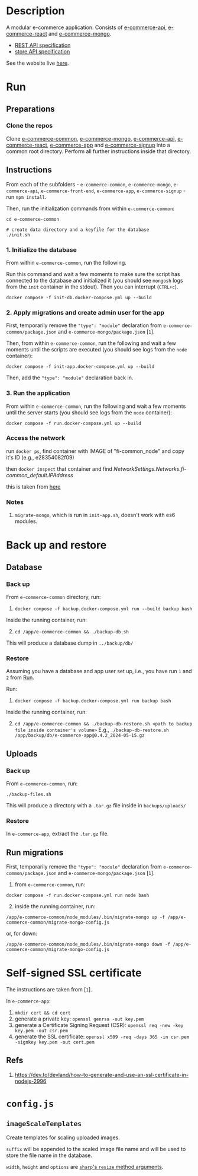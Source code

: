 # Description
A modular e-commerce application. Consists of [e-commerce-api](https://github.com/gottfried-github/e-commerce-api), [e-commerce-react](https://github.com/gottfried-github/e-commerce-react) and [e-commerce-mongo](https://github.com/gottfried-github/e-commerce-mongo).

* [REST API specification](https://github.com/gottfried-github/e-commerce-api#rest-api)
* [store API specification](https://github.com/gottfried-github/e-commerce-api#store-api)

See the website live [here](http://gottfried.chost.com.ua:3000).

# Run
## Preparations
### Clone the repos
Clone [e-commerce-common](https://github.com/gottfried-github/e-commerce-common), [e-commerce-mongo](https://github.com/gottfried-github/e-commerce-mongo), [e-commerce-api](https://github.com/gottfried-github/e-commerce-api), [e-commerce-react](https://github.com/gottfried-github/e-commerce-react), [e-commerce-app](https://github.com/gottfried-github/e-commerce-app) and [e-commerce-signup](https://github.com/gottfried-github/e-commerce-signup) into a common root directory. Perform all further instructions inside that directory.

## Instructions
From each of the subfolders - `e-commerce-common`, `e-commerce-mongo`, `e-commerce-api`, `e-commerce-front-end`, `e-commerce-app`, `e-commerce-signup` - run `npm install`. 

Then, run the initialization commands from within `e-commerce-common`:

```shell
cd e-commerce-common

# create data directory and a keyfile for the database
./init.sh
```

### 1. Initialize the database
From within `e-commerce-common`, run the following.

Run this command and wait a few moments to make sure the script has connected to the database and initialized it (you should see `mongosh` logs from the `init` container in the stdout). Then you can interrupt (`CTRL+c`).

`docker compose -f init-db.docker-compose.yml up --build`

### 2. Apply migrations and create admin user for the app
First, temporarily remove the `"type": "module"` declaration from `e-commerce-common/package.json` and `e-commerce-mongo/package.json` [`1`].

Then, from within `e-commerce-common`, run the following and wait a few moments until the scripts are executed (you should see logs from the `node` container):

`docker compose -f init-app.docker-compose.yml up --build`

Then, add the `"type": "module"` declaration back in.

### 3. Run the application
From within `e-commerce-common`, run the following and wait a few moments until the server starts (you should see logs from the `node` container):

`docker compose -f run.docker-compose.yml up --build`

### Access the network
run `docker ps`, find container with IMAGE of "fi-common_node" and copy it's ID (e.g., e28354082f09)

then `docker inspect` that container and find *NetworkSettings.Networks.fi-common_default.IPAddress*

this is taken from [here](https://stackoverflow.com/a/56741737)

### Notes
1. `migrate-mongo`, which is run in `init-app.sh`, doesn't work with es6 modules.

# Back up and restore
## Database
### Back up
From `e-commerce-common` directory, run:

1. `docker compose -f backup.docker-compose.yml run --build backup bash`

Inside the running container, run:

2. `cd /app/e-commerce-common && ./backup-db.sh`

This will produce a database dump in `../backup/db/`

### Restore
Assuming you have a database and app user set up, i.e., you have run `1` and `2` from [Run](#run).

Run:

1. `docker compose -f backup.docker-compose.yml run backup bash`

Inside the running container, run:

2. `cd /app/e-commerce-common && ./backup-db-restore.sh <path to backup file inside container's volume>`
  E.g., `./backup-db-restore.sh /app/backup/db/e-commerce-app@0.4.2_2024-05-15.gz`

## Uploads
### Back up
From `e-commerce-common`, run:

`./backup-files.sh`

This will produce a directory with a `.tar.gz` file inside in `backups/uploads/`

### Restore
In `e-commerce-app`, extract the `.tar.gz` file.

## Run migrations
First, temporarily remove the `"type": "module"` declaration from `e-commerce-common/package.json` and `e-commerce-mongo/package.json` [`1`].

1. from `e-commerce-common`, run:

`docker compose -f run.docker-compose.yml run node bash`

2. inside the running container, run:

`/app/e-commerce-common/node_modules/.bin/migrate-mongo up -f /app/e-commerce-common/migrate-mongo-config.js`

or, for down:

`/app/e-commerce-common/node_modules/.bin/migrate-mongo down -f /app/e-commerce-common/migrate-mongo-config.js`

# Self-signed SSL certificate
The instructions are taken from [`1`].

In `e-commerce-app`:

1. `mkdir cert && cd cert`
2. generate a private key: `openssl genrsa -out key.pem`
3. generate a Certificate Signing Request (CSR): `openssl req -new -key key.pem -out csr.pem`
4. generate the SSL certificate: `openssl x509 -req -days 365 -in csr.pem -signkey key.pem -out cert.pem`

## Refs
1. https://dev.to/devland/how-to-generate-and-use-an-ssl-certificate-in-nodejs-2996

# `config.js`
## `imageScaleTemplates`
Create templates for scaling uploaded images.

`suffix` will be appended to the scaled image file name and will be used to store the file name in the database.

`width`, `height` and `options` are [`sharp`'s `resize` method arguments](https://sharp.pixelplumbing.com/api-resize).